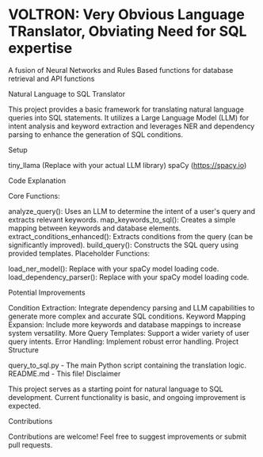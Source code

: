 # VOLTRON: Very Obvious Language TRanslator, Obviating Need for SQL expertise
A fusion of Neural Networks and Rules Based functions for database retrieval and API functions

Natural Language to SQL Translator

 This project provides a basic framework for translating natural language queries into SQL statements. It utilizes a Large Language Model (LLM) for intent analysis and keyword extraction and leverages NER and dependency parsing to enhance the generation of SQL conditions.

 Setup
 
tiny_llama (Replace with your actual LLM library)
spaCy (https://spacy.io)

 Code Explanation

 Core Functions:

analyze_query(): Uses an LLM to determine the intent of a user's query and extracts relevant keywords.
map_keywords_to_sql(): Creates a simple mapping between keywords and database elements.
extract_conditions_enhanced(): Extracts conditions from the query (can be significantly improved).
build_query(): Constructs the SQL query using provided templates.
 Placeholder Functions:

load_ner_model(): Replace with your spaCy model loading code.
load_dependency_parser(): Replace with your spaCy model loading code.

 Potential Improvements

Condition Extraction: Integrate dependency parsing and LLM capabilities to generate more complex and accurate SQL conditions.
Keyword Mapping Expansion: Include more keywords and database mappings to increase system versatility.
More Query Templates: Support a wider variety of user query intents.
Error Handling: Implement robust error handling.
 Project Structure

query_to_sql.py - The main Python script containing the translation logic.
README.md - This file!
 Disclaimer

 This project serves as a starting point for natural language to SQL development. Current functionality is basic, and ongoing improvement is expected.

 Contributions

 Contributions are welcome! Feel free to suggest improvements or submit pull requests.
